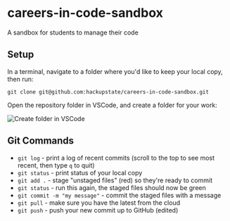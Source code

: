 # careers-in-code-sandbox
A sandbox for students to manage their code

## Setup

In a terminal, navigate to a folder where you'd like to keep your local copy, then run:

```
git clone git@github.com:hackupstate/careers-in-code-sandbox.git
```

Open the repository folder in VSCode, and create a folder for your work:

![Create folder in VSCode](https://imgur.com/download/fSJkE4v)

## Git Commands

- `git log` - print a log of recent commits (scroll to the top to see most recent, then type `q` to quit)
- `git status` - print status of your local copy
- `git add .` - stage "unstaged files" (red) so they're ready to commit
- `git status` - run this again, the staged files should now be green
- `git commit -m "my message"` - commit the staged files with a message
- `git pull` - make sure you have the latest from the cloud
- `git push` - push your new commit up to GitHub (edited) 
